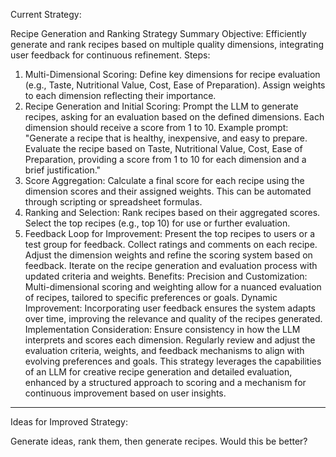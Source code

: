 Current Strategy:

Recipe Generation and Ranking Strategy Summary
Objective: Efficiently generate and rank recipes based on multiple quality dimensions, integrating user feedback for continuous refinement.
Steps:
1. Multi-Dimensional Scoring:
Define key dimensions for recipe evaluation (e.g., Taste, Nutritional Value, Cost, Ease of Preparation).
Assign weights to each dimension reflecting their importance.
2. Recipe Generation and Initial Scoring:
Prompt the LLM to generate recipes, asking for an evaluation based on the defined dimensions. Each dimension should receive a score from 1 to 10.
Example prompt: "Generate a recipe that is healthy, inexpensive, and easy to prepare. Evaluate the recipe based on Taste, Nutritional Value, Cost, Ease of Preparation, providing a score from 1 to 10 for each dimension and a brief justification."
3. Score Aggregation:
Calculate a final score for each recipe using the dimension scores and their assigned weights. This can be automated through scripting or spreadsheet formulas.
4. Ranking and Selection:
Rank recipes based on their aggregated scores.
Select the top recipes (e.g., top 10) for use or further evaluation.
5. Feedback Loop for Improvement:
Present the top recipes to users or a test group for feedback.
Collect ratings and comments on each recipe.
Adjust the dimension weights and refine the scoring system based on feedback.
Iterate on the recipe generation and evaluation process with updated criteria and weights.
Benefits:
Precision and Customization: Multi-dimensional scoring and weighting allow for a nuanced evaluation of recipes, tailored to specific preferences or goals.
Dynamic Improvement: Incorporating user feedback ensures the system adapts over time, improving the relevance and quality of the recipes generated.
Implementation Consideration:
Ensure consistency in how the LLM interprets and scores each dimension.
Regularly review and adjust the evaluation criteria, weights, and feedback mechanisms to align with evolving preferences and goals.
This strategy leverages the capabilities of an LLM for creative recipe generation and detailed evaluation, enhanced by a structured approach to scoring and a mechanism for continuous improvement based on user insights.

---

Ideas for Improved Strategy:

Generate ideas, rank them, then generate recipes. Would this be better?